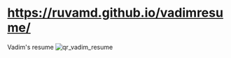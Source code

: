# https://ruvamd.github.io/vadimresume/
Vadim's resume
![qr_vadim_resume](https://user-images.githubusercontent.com/57729180/231637325-d21242a1-fadc-4dde-81a8-1bcca7641394.png)
